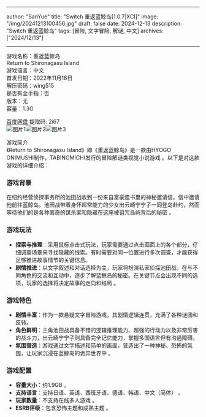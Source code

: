 
---
author: "SanYue"
title: "Switch 重返蓝鲸岛[1.0.7|XCI]"
image: "/img/20241213100456.jpg"
draft: false
date: 2024-12-13
description: "Switch 重返蓝鲸岛"
tags: [冒险, 文字冒险, 解谜, 中文]
archives: ["2024/12/13"]

---

游戏名称：重返蓝鲸岛   
Return to Shironagasu Island    
游戏语言：中文  
首发日期：2022年11月16日  
解压密码：wing515  
是否有金手指：否  
版本：无   
容量：1.3G

[百度网盘](https://pan.baidu.com/s/1JfUZWx7wHTGsX-idW9fXYg) 提取码: 2i67  
![图片1](/img/870f21.jpg)![图片2](/img/e05ae5.jpg)![图片3](/img/3b0dc9.jpg)  

游戏简介  
《Return to Shironagasu Island》即《重返蓝鲸岛》是一款由HYOGO ONIMUSHI制作，TABINOMICHI发行的冒险解谜类视觉小说游戏 。以下是对这款游戏的详细介绍：

### 游戏背景
在纽约经营侦探事务所的池田战收到一份来自富豪遗书里的神秘邀请信，信中邀请他前往蓝鲸岛。池田战带着身怀超常能力的少女出云崎宁宁子一同登岛赴约，然而等待他们的是各种离奇的谋杀案和隐藏在这座被诅咒岛屿背后的秘密 。

### 游戏玩法
- **探索与推理**：采用鼠标点击式玩法，玩家需要通过点击画面上的各个部分，仔细调查场景来寻找隐藏的线索。有时需要对同一位置进行多次调查，才能获得足够推进故事情节的关键信息。
- **剧情推进**：以文字叙述和对话选择为主，玩家将扮演私家侦探池田战，在与不同角色的交流和互动中，逐步了解蓝鲸岛的秘密。在关键节点会出现不同的选项，玩家的选择将决定故事的走向和结局 。

### 游戏特色
- **剧情丰富**：作为一款悬疑文字冒险游戏，其剧情逻辑连贯，充满了各种谜团和反转。
- **角色鲜明**：主角池田战具备不错的逻辑推理能力、超强的行动力以及非常厉害的战斗力，出云崎宁宁子则具备完全记忆能力，掌握多国语言但有沟通障碍。
- **氛围营造**：游戏通过文字描述和简单的画面，营造出了一种神秘、恐怖的氛围，让玩家沉浸在蓝鲸岛的诡异世界中 。

### 游戏配置
- **容量大小**：约1.9GB 。
- **支持语言**：支持日语、英语、西班牙语、德语、韩语、中文（简体） 。
- **玩家数量**：不支持在线多人游戏 。
- **ESRB评级**：包含恐怖主题和成熟主题 。
